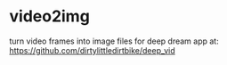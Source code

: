 # video2img
turn video frames into image files for deep dream app at: <br>
https://github.com/dirtylittledirtbike/deep_vid
